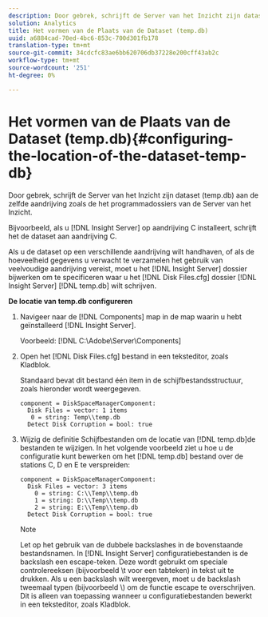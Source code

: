 ```yaml
---
description: Door gebrek, schrijft de Server van het Inzicht zijn dataset (temp.db) aan de zelfde aandrijving zoals de het programmadossiers van de Server van het Inzicht.
solution: Analytics
title: Het vormen van de Plaats van de Dataset (temp.db)
uuid: a6884cad-70ed-4bc6-853c-700d301fb178
translation-type: tm+mt
source-git-commit: 34cdcfc83ae6bb620706db37228e200cff43ab2c
workflow-type: tm+mt
source-wordcount: '251'
ht-degree: 0%

---
```



# Het vormen van de Plaats van de Dataset (temp.db){#configuring-the-location-of-the-dataset-temp-db}

Door gebrek, schrijft de Server van het Inzicht zijn dataset (temp.db) aan de zelfde aandrijving zoals de het programmadossiers van de Server van het Inzicht.

Bijvoorbeeld, als u [!DNL Insight Server] op aandrijving C installeert, schrijft het de dataset aan aandrijving C.

Als u de dataset op een verschillende aandrijving wilt handhaven, of als de hoeveelheid gegevens u verwacht te verzamelen het gebruik van veelvoudige aandrijving vereist, moet u het [!DNL Insight Server] dossier bijwerken om te specificeren waar u het [!DNL Disk Files.cfg] dossier [!DNL Insight Server] [!DNL temp.db] wilt schrijven.

**De locatie van temp.db configureren**

1. Navigeer naar de [!DNL Components] map in de map waarin u hebt geïnstalleerd [!DNL Insight Server].

   Voorbeeld: [!DNL C:\Adobe\Server\Components]

1. Open het [!DNL Disk Files.cfg] bestand in een teksteditor, zoals Kladblok.

   Standaard bevat dit bestand één item in de schijfbestandsstructuur, zoals hieronder wordt weergegeven.

   ```
   component = DiskSpaceManagerComponent:
     Disk Files = vector: 1 items
      0 = string: Temp\\temp.db
     Detect Disk Corruption = bool: true
   ```

1. Wijzig de definitie Schijfbestanden om de locatie van [!DNL temp.db]de bestanden te wijzigen. In het volgende voorbeeld ziet u hoe u de configuratie kunt bewerken om het [!DNL temp.db] bestand over de stations C, D en E te verspreiden:

   ```
   component = DiskSpaceManagerComponent:
     Disk Files = vector: 3 items
       0 = string: C:\\Temp\\temp.db
       1 = string: D:\\Temp\\temp.db
       2 = string: E:\\Temp\\temp.db
     Detect Disk Corruption = bool: true
   ```

   >[!NOTE]
   >
   >Let op het gebruik van de dubbele backslashes in de bovenstaande bestandsnamen. In [!DNL Insight Server] configuratiebestanden is de backslash een escape-teken. Deze wordt gebruikt om speciale controlereeksen (bijvoorbeeld \t voor een tabteken) in tekst uit te drukken. Als u een backslash wilt weergeven, moet u de backslash tweemaal typen (bijvoorbeeld \\) om de functie escape te overschrijven. Dit is alleen van toepassing wanneer u configuratiebestanden bewerkt in een teksteditor, zoals Kladblok.

